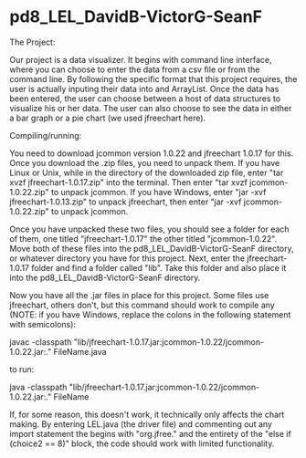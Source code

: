 pd8_LEL_DavidB-VictorG-SeanF 
======================
The Project:

Our project is a data visualizer.  It begins with command line interface, where you can choose to enter the data from a csv file or from the command line.  By following the specific format that this project requires, the user is actually inputing their data into and ArrayList.  Once the data has been entered, the user can choose between a host of data structures to visualize his or her data.  The user can also choose to see the data in either a bar graph or a pie chart (we used jfreechart here).

Compiling/running:

You need to download jcommon version 1.0.22 and jfreechart 1.0.17 for this.  Once you download the .zip files, you need to unpack them.  If you have Linux or Unix, while in the directory of the downloaded zip file, enter "tar xvzf jfreechart-1.0.17.zip" into the terminal.  Then enter "tar xvzf jcommon-1.0.22.zip" to unpack jcommon.  If you have Windows, enter "jar -xvf jfreechart-1.0.13.zip" to unpack jfreechart, then enter "jar -xvf jcommon-1.0.22.zip" to unpack jcommon.

Once you have unpacked these two files, you should see a folder for each of them, one titled "jfreechart-1.0.17" the other titled "jcommon-1.0.22".  Move both of these files into the pd8_LEL_DavidB-VictorG-SeanF directory, or whatever directory you have for this project.  Next, enter the jfreechart-1.0.17 folder and find a folder called "lib".  Take this folder and also place it into the pd8_LEL_DavidB-VictorG-SeanF directory.

Now you have all the .jar files in place for this project.  Some files use jfreechart, others don't, but this command should work to compile any (NOTE: if you have Windows, replace the colons in the following statement with semicolons):

javac -classpath "lib/jfreechart-1.0.17.jar:jcommon-1.0.22/jcommon-1.0.22.jar:." FileName.java

to run:

java -classpath "lib/jfreechart-1.0.17.jar:jcommon-1.0.22/jcommon-1.0.22.jar:." FileName

If, for some reason, this doesn't work, it technically only affects the chart making.  By entering LEL.java (the driver file) and commenting out any import statement the begins with "org.jfree." and the entirety of the "else if (choice2 == 8)" block, the code should work with limited functionality.

